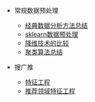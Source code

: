 - 常规数据预处理
  - [经典数据分析方法总结](https://mp.weixin.qq.com/s/AeoI12_HlvF9ADVMFDtdgA)
  - [sklearn数据预处理](https://mp.weixin.qq.com/s/kDYfYqnpuRNuCHYTrzKBZw)
  - [降维技术的比较](https://mp.weixin.qq.com/s/16XuaM1LFOXDl9ZbfYAs9Q)
  - [聚类算法总结](https://mp.weixin.qq.com/s/alKkGPoWm-TBW4JE2XZD8w)

- 搜广推
    - [特征工程](https://mp.weixin.qq.com/s/Qml2OwR-Pu9yqiKxGp1T5Q)
    - [推荐领域特征工程](https://mp.weixin.qq.com/s/znXKG9EDEQDl7jlnpUpFCA)
